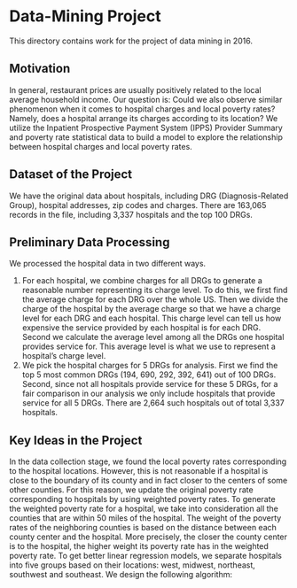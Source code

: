 # Data-Mining Project
This directory contains work for the project of data mining in 2016.

## Motivation
In general, restaurant prices are usually positively related to the local average household income. Our question is: Could we also observe similar phenomenon when it comes to hospital charges and local poverty rates? Namely, does a hospital arrange its charges according to its location? We utilize the Inpatient Prospective Payment System (IPPS) Provider Summary and poverty rate statistical data to build a model to explore the relationship between hospital charges and local poverty rates.

## Dataset of the Project
We have the original data about hospitals, including DRG (Diagnosis-Related Group), hospital addresses, zip codes and charges. There are 163,065 records in the file, including 3,337 hospitals and the top 100 DRGs.

## Preliminary Data Processing
We processed the hospital data in two different ways.
1. For each hospital, we combine charges for all DRGs to generate a reasonable number representing its charge level. To do this, we first find the average charge for each DRG over the whole US. Then we divide the charge of the hospital by the average charge so that we have a charge level for each DRG and each hospital. This charge level can tell us how expensive the service provided by each hospital is for each DRG. Second we calculate the average level among all the DRGs one hospital provides service for. This average level is what we use to represent a hospital’s charge level.
2. We pick the hospital charges for 5 DRGs for analysis. First we find the top 5 most common DRGs (194, 690, 292, 392, 641) out of 100 DRGs. Second, since not all hospitals provide service for these 5 DRGs, for a fair comparison in our analysis we only include hospitals that provide service for all 5 DRGs. There are 2,664 such hospitals out of total 3,337 hospitals.

## Key Ideas in the Project
In the data collection stage, we found the local poverty rates corresponding to the hospital locations. However, this is not reasonable if a hospital is close to the boundary of its county and in fact closer to the centers of some other counties. For this reason, we update the original poverty rate corresponding to hospitals by using weighted poverty rates. To generate the weighted poverty rate for a hospital, we take into consideration all the counties that are within 50 miles of the hospital. The weight of the poverty rates of the neighboring counties is based on the distance between each county center and the hospital. More precisely, the closer the county center is to the hospital, the higher weight its poverty rate has in the weighted poverty rate.
To get better linear regression models, we separate hospitals into five groups based on their locations: west, midwest, northeast, southwest and southeast. We design the following algorithm:
